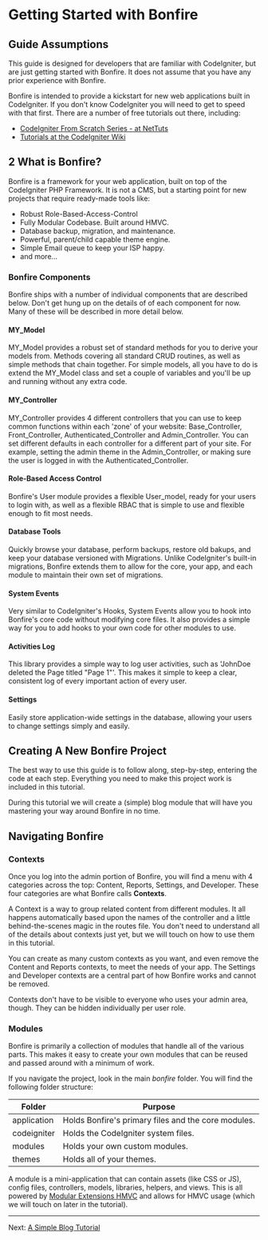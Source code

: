 # Getting Started with Bonfire

## Guide Assumptions

This guide is designed for developers that are familiar with CodeIgniter, but are just getting started with Bonfire.  It does not assume that you have any prior experience with Bonfire.

Bonfire is intended to provide a kickstart for new web applications built in CodeIgniter. If you don't know CodeIgniter you will need to get to speed with that first. There are a number of free tutorials out there, including:

* [CodeIgniter From Scratch Series - at NetTuts](http://net.tutsplus.com/sessions/codeigniter-from-scratch/)
* [Tutorials at the CodeIgniter Wiki](http://codeigniter.com/wiki/Category:Help::Tutorials)

<a name="whatisit"></a>
## 2 What is Bonfire?

Bonfire is a framework for your web application, built on top of the CodeIgniter PHP Framework. It is not a CMS, but a starting point for new projects that require ready-made tools like:

* Robust Role-Based-Access-Control
* Fully Modular Codebase. Built around HMVC.
* Database backup, migration, and maintenance.
* Powerful, parent/child capable theme engine.
* Simple Email queue to keep your ISP happy.
* and more...

<a name="components"></a>
### Bonfire Components

Bonfire ships with a number of individual components that are described below. Don't get hung up on the details of of each component for now. Many of these will be described in more detail below.

#### MY_Model

MY_Model provides a robust set of standard methods for you to derive your models from. Methods covering all standard CRUD routines, as well as simple methods that chain together. For simple models, all you have to do is extend the MY_Model class and set a couple of variables and you'll be up and running without any extra code.

#### MY_Controller

MY_Controller provides 4 different controllers that you can use to keep common functions within each 'zone' of your website: Base_Controller, Front_Controller, Authenticated_Controller and Admin_Controller. You can set different defaults in each controller for a different part of your site. For example, setting the admin theme in the Admin_Controller, or making sure the user is logged in with the Authenticated_Controller.


#### Role-Based Access Control

Bonfire's User module provides a flexible User_model, ready for your users to login with, as well as a flexible RBAC that is simple to use and flexible enough to fit most needs.

#### Database Tools

Quickly browse your database, perform backups, restore old bakups, and keep your database versioned with Migrations. Unlike CodeIgniter's built-in migrations, Bonfire extends them to allow for the core, your app, and each module to maintain their own set of migrations.

#### System Events

Very similar to CodeIgniter's Hooks, System Events allow you to hook into Bonfire's core code without modifying core files. It also provides a simple way for you to add hooks to your own code for other modules to use.

#### Activities Log

This library provides a simple way to log user activities, such as 'JohnDoe deleted the Page titled "Page 1"'. This makes it simple to keep a clear, consistent log of every important action of every user.

#### Settings

Easily store application-wide settings in the database, allowing your users to change settings simply and easily.


<a name="newproject"></a>
## Creating A New Bonfire Project

The best way to use this guide is to follow along, step-by-step, entering the code at each step. Everything you need to make this project work is included in this tutorial.

During this tutorial we will create a (simple) blog module that will have you mastering your way around Bonfire in no time.


<a name="navigating"></a>
## Navigating Bonfire

<a name="contexts"></a>
### Contexts

Once you log into the admin portion of Bonfire, you will find a menu with 4 categories across the top: Content, Reports, Settings, and Developer. These four categories are what Bonfire calls **Contexts**.

A Context is a way to group related content from different modules. It all happens automatically based upon the names of the controller and a little behind-the-scenes magic in the routes file. You don't need to understand all of the details about contexts just yet, but we will touch on how to use them in this tutorial.

You can create as many custom contexts as you want, and even remove the Content and Reports contexts, to meet the needs of your app. The Settings and Developer contexts are a central part of how Bonfire works and cannot be removed.

Contexts don't have to be visible to everyone who uses your admin area, though. They can be hidden individually per user role.

<a name="modules"></a>
### Modules

Bonfire is primarily a collection of modules that handle all of the various parts. This makes it easy to create your own modules that can be reused and passed around with a minimum of work.

If you navigate the project, look in the main *bonfire* folder. You will find the following folder structure:

Folder      | Purpose
------------|---------------
application | Holds Bonfire's primary files and the core modules.
codeigniter | Holds the CodeIgniter system files.
modules     | Holds your own custom modules.
themes      | Holds all of your themes.

A module is a mini-application that can contain assets (like CSS or JS), config files, controllers, models, libraries, helpers, and views. This is all powered by [Modular Extensions HMVC](https://bitbucket.org/wiredesignz/codeigniter-modular-extensions-hmvc/wiki/Home) and allows for HMVC usage (which we will touch on later in the tutorial).

---

Next: [A Simple Blog Tutorial](tut_blog)